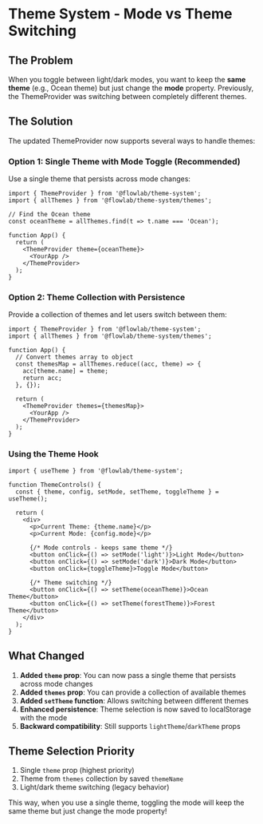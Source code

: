# Theme System - Mode vs Theme Switching

## The Problem
When you toggle between light/dark modes, you want to keep the **same theme** (e.g., Ocean theme) but just change the **mode** property. Previously, the ThemeProvider was switching between completely different themes.

## The Solution
The updated ThemeProvider now supports several ways to handle themes:

### Option 1: Single Theme with Mode Toggle (Recommended)
Use a single theme that persists across mode changes:

```tsx
import { ThemeProvider } from '@flowlab/theme-system';
import { allThemes } from '@flowlab/theme-system/themes';

// Find the Ocean theme
const oceanTheme = allThemes.find(t => t.name === 'Ocean');

function App() {
  return (
    <ThemeProvider theme={oceanTheme}>
      <YourApp />
    </ThemeProvider>
  );
}
```

### Option 2: Theme Collection with Persistence
Provide a collection of themes and let users switch between them:

```tsx
import { ThemeProvider } from '@flowlab/theme-system';
import { allThemes } from '@flowlab/theme-system/themes';

function App() {
  // Convert themes array to object
  const themesMap = allThemes.reduce((acc, theme) => {
    acc[theme.name] = theme;
    return acc;
  }, {});

  return (
    <ThemeProvider themes={themesMap}>
      <YourApp />
    </ThemeProvider>
  );
}
```

### Using the Theme Hook
```tsx
import { useTheme } from '@flowlab/theme-system';

function ThemeControls() {
  const { theme, config, setMode, setTheme, toggleTheme } = useTheme();

  return (
    <div>
      <p>Current Theme: {theme.name}</p>
      <p>Current Mode: {config.mode}</p>
      
      {/* Mode controls - keeps same theme */}
      <button onClick={() => setMode('light')}>Light Mode</button>
      <button onClick={() => setMode('dark')}>Dark Mode</button>
      <button onClick={toggleTheme}>Toggle Mode</button>
      
      {/* Theme switching */}
      <button onClick={() => setTheme(oceanTheme)}>Ocean Theme</button>
      <button onClick={() => setTheme(forestTheme)}>Forest Theme</button>
    </div>
  );
}
```

## What Changed

1. **Added `theme` prop**: You can now pass a single theme that persists across mode changes
2. **Added `themes` prop**: You can provide a collection of available themes
3. **Added `setTheme` function**: Allows switching between different themes
4. **Enhanced persistence**: Theme selection is now saved to localStorage with the mode
5. **Backward compatibility**: Still supports `lightTheme`/`darkTheme` props

## Theme Selection Priority
1. Single `theme` prop (highest priority)
2. Theme from `themes` collection by saved `themeName`
3. Light/dark theme switching (legacy behavior)

This way, when you use a single theme, toggling the mode will keep the same theme but just change the mode property!